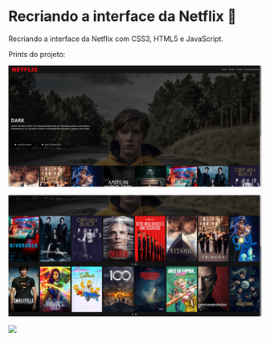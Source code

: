 # Recriando a interface da Netflix :movie_camera:
Recriando a interface da Netflix com CSS3, HTML5 e JavaScript.

Prints do projeto:

![](img/Screenshot_2021-05-04_21-11-35.png)

![](img/Screenshot_2021-05-04_21-12-12.png)

![](img/netflix-page.gif)